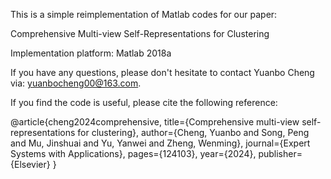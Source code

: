 
This is a simple reimplementation of Matlab codes for our paper:

Comprehensive Multi-view Self-Representations for Clustering

Implementation platform: Matlab 2018a

If you have any questions, please don't hesitate to contact Yuanbo Cheng via: yuanbocheng00@163.com.

If you find the code is useful, please cite the following reference:

@article{cheng2024comprehensive,
  title={Comprehensive multi-view self-representations for clustering}, 
  author={Cheng, Yuanbo and Song, Peng and Mu, Jinshuai and Yu, Yanwei and Zheng, Wenming}, 
  journal={Expert Systems with Applications},
  pages={124103},
  year={2024},
  publisher={Elsevier}
}
